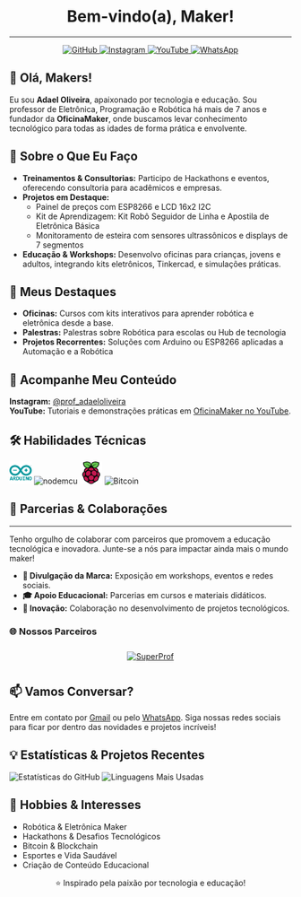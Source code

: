 <!-- Header: Título e Imagens Sociais -->
<h1 align="center">Bem-vindo(a), Maker!</h1>
<hr />

<!-- Ícones das redes sociais com links (substitua com suas URLs) -->
<p align="center">
  <a href="https://github.com/ProfAdaelOliveira" target="_blank">
    <img src="https://cdn.iconscout.com/icon/free/png-256/github-108-438008.png" width="40px" alt="GitHub"/>
  </a>
  <a href="https://instagram.com/prof_adaeloliveira" target="_blank">
    <img src="https://cdn.icon-icons.com/icons2/1211/PNG/512/1491579602-yumminkysocialmedia36_83067.png" width="40px" alt="Instagram"/>
  </a>
  <a href="https://youtube.com/@oficinamaker.school" target="_blank">
    <img src="https://i.ibb.co/kSWhXVq/youtube.png" width="40px" alt="YouTube"/>
  </a>
  <a href="https://wa.me/+5519981508906" target="_blank">
    <img src="https://upload.wikimedia.org/wikipedia/commons/6/6b/WhatsApp.svg" width="40px" alt="WhatsApp"/>
  </a>
</p>


<!-- Introdução sobre você -->
<h2>👋 Olá, Makers!</h2>
<p align="left">
  Eu sou <b>Adael Oliveira</b>, apaixonado por tecnologia e educação. Sou professor de Eletrônica, Programação e Robótica há mais de 7 anos e fundador da <b>OficinaMaker</b>, onde buscamos levar conhecimento tecnológico para todas as idades de forma prática e envolvente.
</p>

<!-- Seção de projetos e atividades -->
<h2>🚀 Sobre o Que Eu Faço</h2>
<ul>
  <li><b>Treinamentos & Consultorias:</b> Participo de Hackathons e eventos, oferecendo consultoria para acadêmicos e empresas.</li>
  <li><b>Projetos em Destaque:</b> 
    <ul>
      <li>Painel de preços com ESP8266 e LCD 16x2 I2C</li>
      <li>Kit de Aprendizagem: Kit Robô Seguidor de Linha e Apostila de Eletrônica Básica</li>
      <li>Monitoramento de esteira com sensores ultrassônicos e displays de 7 segmentos</li>
    </ul>
  </li>
  <li><b>Educação & Workshops:</b> Desenvolvo oficinas para crianças, jovens e adultos, integrando kits eletrônicos, Tinkercad, e simulações práticas.</li>
</ul>

<!-- Destaques sobre suas atividades -->
<h2>🌟 Meus Destaques</h2>
<ul>
  <li><b>Oficinas:</b> Cursos com kits interativos para aprender robótica e eletrônica desde a base.</li>
  <li><b>Palestras:</b> Palestras sobre Robótica para escolas ou Hub de tecnologia</li>
  <li><b>Projetos Recorrentes:</b> Soluções com Arduino ou ESP8266 aplicadas a Automação e a Robótica</li>
</ul>

<!-- Links para redes sociais e canais -->
<h2>🎥 Acompanhe Meu Conteúdo</h2>
<p align="left">
  <b>Instagram:</b> <a href="https://instagram.com/prof_adaeloliveira" target="_blank">@prof_adaeloliveira</a><br>
  <b>YouTube:</b> Tutoriais e demonstrações práticas em <a href="https://youtube.com/@oficinamaker.school" target="_blank">OficinaMaker no YouTube</a>.
</p>

<!-- Habilidades técnicas com ícones -->
<h2>🛠️ Habilidades Técnicas</h2>
<p align="left">
  <img src="https://raw.githubusercontent.com/devicons/devicon/master/icons/arduino/arduino-original-wordmark.svg" alt="Arduino" width="40" height="40"/>
  <img src="https://www.nodemcu.com/images/thumbnail/nodemcu-style5-150px.png_150x150.png" alt="nodemcu" width="40" height="40"/>
  <img src="https://raw.githubusercontent.com/devicons/devicon/master/icons/raspberrypi/raspberrypi-original.svg" alt="Raspberry Pi" width="40" height="40"/>
  <img src="https://upload.wikimedia.org/wikipedia/commons/4/46/Bitcoin.svg" alt="Bitcoin" width="40" height="40"/>
</p>

<!-- Seção de Parcerias -->
<h2>🤝 Parcerias & Colaborações</h2>
<hr />
<p>
  Tenho orgulho de colaborar com parceiros que promovem a educação tecnológica e inovadora. Junte-se a nós para impactar ainda mais o mundo maker!
</p>

<!-- Benefícios da Parceria -->
  <ul>
    <li><b>📣 Divulgação da Marca:</b> Exposição em workshops, eventos e redes sociais.</li>
    <li><b>🎓 Apoio Educacional:</b> Parcerias em cursos e materiais didáticos.</li>
    <li><b>🔧 Inovação:</b> Colaboração no desenvolvimento de projetos tecnológicos.</li>
  </ul>
</div>

<!-- Logos dos Parceiros -->
<h3>🌐 Nossos Parceiros</h3>
<p align="center">
  <a href="https://www.superprof.com.br/" target="_blank">
    <img src="[https://upload.wikimedia.org/wikipedia/commons/thumb/5/53/Superprof_Logo.png/120px-Superprof_Logo.png](https://encrypted-tbn0.gstatic.com/images?q=tbn:ANd9GcTx1wheZfO0W6JJTTarRzWZYcBglYk_Utcjsg&s)" alt="SuperProf" width="120px" style="margin: 10px;" />
  </a>
  <!-- Adicione mais parceiros com o mesmo formato se necessário -->
</p>

<!-- Informações de contato -->
<h2>📫 Vamos Conversar?</h2>
<p>
  Entre em contato por <a href="mailto:oficinamaker.om@gmail.com">Gmail</a> ou pelo <a href="https://wa.me/+5519981508906" target="_blank">WhatsApp</a>. 
  Siga nossas redes sociais para ficar por dentro das novidades e projetos incríveis!
</p>


<!-- Seção de estatísticas (opcional) -->
<h2>💡 Estatísticas & Projetos Recentes</h2>
<p align="left">
  <img src="https://github-readme-stats.vercel.app/api?username=adaeloliveira&count_private=true&show_icons=true&theme=graywhite&icon_color=268bd2&title_color=268bd2" alt="Estatísticas do GitHub" />
  <img src="https://github-readme-stats.vercel.app/api/top-langs/?username=adaeloliveira&layout=compact&theme=graywhite&title_color=268bd2" alt="Linguagens Mais Usadas" />
</p>

<!-- Seção de hobbies e interesses -->
<h2>👾 Hobbies & Interesses</h2>
<ul>
  <li>Robótica & Eletrônica Maker</li>
  <li>Hackathons & Desafios Tecnológicos</li>
  <li>Bitcoin & Blockchain</li>
  <li>Esportes e Vida Saudável</li>
  <li>Criação de Conteúdo Educacional</li>
</ul>

<!-- Fechamento com inspiração -->
<p align="center">
  ⭐️ Inspirado pela paixão por tecnologia e educação!
</p>
